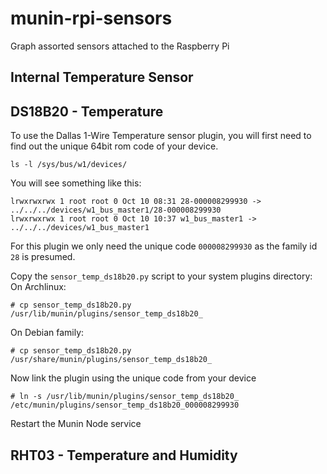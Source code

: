 # munin-rpi-sensors
Graph assorted sensors attached to the Raspberry Pi

## Internal Temperature Sensor

## DS18B20 - Temperature
To use the Dallas 1-Wire Temperature sensor plugin, you will first need to find out the unique 64bit rom code of your device.
```
ls -l /sys/bus/w1/devices/
```
You will see something like this:
```
lrwxrwxrwx 1 root root 0 Oct 10 08:31 28-000008299930 -> ../../../devices/w1_bus_master1/28-000008299930
lrwxrwxrwx 1 root root 0 Oct 10 10:37 w1_bus_master1 -> ../../../devices/w1_bus_master1
```
For this plugin we only need the unique code `000008299930` as the family id `28` is presumed.

Copy the `sensor_temp_ds18b20.py` script to your system plugins directory:
On Archlinux:
```
# cp sensor_temp_ds18b20.py /usr/lib/munin/plugins/sensor_temp_ds18b20_
```
On Debian family:
```
# cp sensor_temp_ds18b20.py /usr/share/munin/plugins/sensor_temp_ds18b20_
```

Now link the plugin using the unique code from your device
```
# ln -s /usr/lib/munin/plugins/sensor_temp_ds18b20_ /etc/munin/plugins/sensor_temp_ds18b20_000008299930
```

Restart the Munin Node service

## RHT03 - Temperature and Humidity
